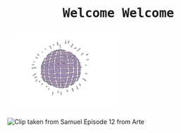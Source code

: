 <h1 align="center"><samp>Welcome Welcome</samp></h1>
<img align="center" width="50%" height="50%" src="discoball.gif" alt="Clip taken from Samuel Episode 12 from Arte">
<p></p>

<!--
**phipno/phipno** is a ✨ _special_ ✨ repository because its `README.md` (this file) appears on your GitHub profile.

Here are some ideas to get you started:

- 🔭 I’m currently working on ...
- 🌱 I’m currently learning ...
- 👯 I’m looking to collaborate on ...
- 🤔 I’m looking for help with ...
- 💬 Ask me about ...
- 📫 How to reach me: ...
- 😄 Pronouns: ...
- ⚡ Fun fact: ...
-->
<div>
  <img src="small_readme.gif" alt="Clip taken from Samuel Episode 12 from Arte">
</div>
